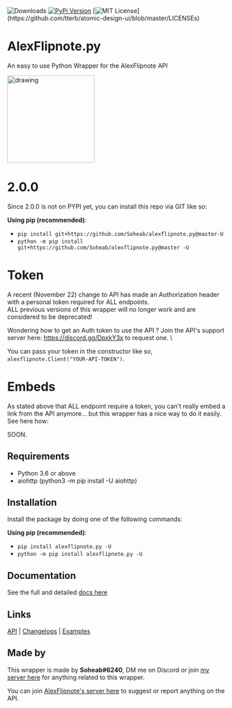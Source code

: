 ![Downloads](https://static.pepy.tech/personalized-badge/alexflipnote-py?period=total&units=none&left_color=black&right_color=red&left_text=Total+Downloads)
[![PyPi Version](https://img.shields.io/pypi/v/alexflipnote.py.svg)](https://pypi.python.org/pypi/alexflipnote.py/)
[![MIT License](https://img.shields.io/apm/l/atomic-design-ui.svg?)](https://github.com/tterb/atomic-design-ui/blob/master/LICENSEs)

# AlexFlipnote.py
An easy to use Python Wrapper for the AlexFlipnote API

<img src="https://alexflipnote.dev/branding/assets/avatar.png" alt="drawing" width="200"/>

# 2.0.0
Since 2.0.0 is not on PYPI yet, you can install this repo via GIT like so:

**Using pip (recommended)**:
- `pip install git+https://github.com/Soheab/alexflipnote.py@master-U`
- `python -m pip install git+https://github.com/Soheab/alexflipnote.py@master -U`

# Token
A recent (November 22) change to API has made an Authorization header with a personal token required for ALL endpoints. \
ALL previous versions of this wrapper will no longer work and are considered to be deprecated!

Wondering how to get an Auth token to use the API ? Join the API's support server here: https://discord.gg/DpxkY3x to request one. \

You can pass your token in the constructor like so, `alexflipnote.Client("YOUR-API-TOKEN")`.

# Embeds
As stated above that ALL endpoint require a token, you can't really embed a link from the API anymore...
but this wrapper has a nice way to do it easily. See here how:

SOON.


## Requirements
- Python 3.6 or above
- aiohttp (python3 -m pip install -U aiohttp)

## Installation
Install the package by doing one of the following commands:

**Using pip (recommended)**:
- `pip install alexflipnote.py -U`
- `python -m pip install alexflipnote.py -U`

## Documentation
See the full and detailed [docs here](docs.md)

## Links
[API](https://api.alexflipnote.dev) | [Changelogs](changelog.md) | [Examples](docs.md#examples)

## Made by

This wrapper is made by **Soheab#6240**, DM me on Discord or join [my server here](https://discord.gg/yCzcfju) for anything 
related to this wrapper.
 
You can join [AlexFlipnote's server here](https://discord.gg/DpxkY3x) to suggest or report anything on the API.
